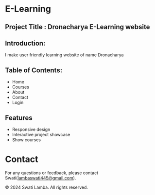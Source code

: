 # E-Learning
## Project Title : Dronacharya E-Learning website
## Introduction:
I make user friendly learning website of name Dronacharya
## Table of Contents:
   - Home
   - Courses
   - About
   - Contact
   - Login
## Features
   - Responsive design
   - Interactive project showcase
   - Show courses

# Contact

For any questions or feedback, please contact Swati(lambaswati445@gmail.com).

© 2024 Swati Lamba. All rights reserved.
